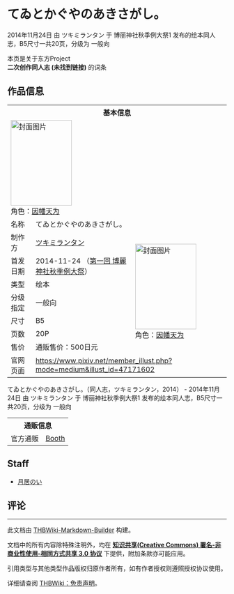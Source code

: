 # てゐとかぐやのあきさがし。

<!-- source html: G:\repos\THBWiki-Markdown-Builder\THBWikiMarkdown\Temp\main\4\4c\ns0%3A%E3%81%A6%E3%82%90%E3%81%A8%E3%81%8B%E3%81%90%E3%82%84%E3%81%AE%E3%81%82%E3%81%8D%E3%81%95%E3%81%8C%E3%81%97%E3%80%82.html -->

2014年11月24日 由 ツキミランタン 于 博丽神社秋季例大祭1 发布的绘本同人志，B5尺寸一共20页，分级为 一般向

本页是关于东方Project  
 **二次创作同人志 (未找到链接)** 的词条
## 作品信息

<table><tbody><tr><th colspan="3">基本信息</th></tr><tr><td class="cover-artwork-mobile" colspan="2"><a href="./文件-てゐとかぐやのあきさがし。封面.png.md" class="image" title="封面图片"><img alt="封面图片" src="https://upload.thwiki.cc/thumb/6/62/%E3%81%A6%E3%82%90%E3%81%A8%E3%81%8B%E3%81%90%E3%82%84%E3%81%AE%E3%81%82%E3%81%8D%E3%81%95%E3%81%8C%E3%81%97%E3%80%82%E5%B0%81%E9%9D%A2.png/140px-%E3%81%A6%E3%82%90%E3%81%A8%E3%81%8B%E3%81%90%E3%82%84%E3%81%AE%E3%81%82%E3%81%8D%E3%81%95%E3%81%8C%E3%81%97%E3%80%82%E5%B0%81%E9%9D%A2.png" decoding="async" loading="lazy" width="140" height="196" srcset="https://upload.thwiki.cc/thumb/6/62/%E3%81%A6%E3%82%90%E3%81%A8%E3%81%8B%E3%81%90%E3%82%84%E3%81%AE%E3%81%82%E3%81%8D%E3%81%95%E3%81%8C%E3%81%97%E3%80%82%E5%B0%81%E9%9D%A2.png/210px-%E3%81%A6%E3%82%90%E3%81%A8%E3%81%8B%E3%81%90%E3%82%84%E3%81%AE%E3%81%82%E3%81%8D%E3%81%95%E3%81%8C%E3%81%97%E3%80%82%E5%B0%81%E9%9D%A2.png 1.5x, https://upload.thwiki.cc/thumb/6/62/%E3%81%A6%E3%82%90%E3%81%A8%E3%81%8B%E3%81%90%E3%82%84%E3%81%AE%E3%81%82%E3%81%8D%E3%81%95%E3%81%8C%E3%81%97%E3%80%82%E5%B0%81%E9%9D%A2.png/280px-%E3%81%A6%E3%82%90%E3%81%A8%E3%81%8B%E3%81%90%E3%82%84%E3%81%AE%E3%81%82%E3%81%8D%E3%81%95%E3%81%8C%E3%81%97%E3%80%82%E5%B0%81%E9%9D%A2.png 2x" data-file-width="642" data-file-height="899"></a><div class="cover-char">角色：<a href="./因幡帝.md" title="因幡帝">因幡天为</a></div></td>
</tr><tr><td class="label">名称</td><td colspan="2"> てゐとかぐやのあきさがし。 </td></tr><tr><td class="label">制作方</td><td><a href="./ツキミランタン.md" title="ツキミランタン">ツキミランタン</a></td><td class="cover-artwork" rowspan="7" style="min-width:196px;"><a href="./文件-てゐとかぐやのあきさがし。封面.png.md" class="image" title="封面图片"><img alt="封面图片" src="https://upload.thwiki.cc/thumb/6/62/%E3%81%A6%E3%82%90%E3%81%A8%E3%81%8B%E3%81%90%E3%82%84%E3%81%AE%E3%81%82%E3%81%8D%E3%81%95%E3%81%8C%E3%81%97%E3%80%82%E5%B0%81%E9%9D%A2.png/140px-%E3%81%A6%E3%82%90%E3%81%A8%E3%81%8B%E3%81%90%E3%82%84%E3%81%AE%E3%81%82%E3%81%8D%E3%81%95%E3%81%8C%E3%81%97%E3%80%82%E5%B0%81%E9%9D%A2.png" decoding="async" loading="lazy" width="140" height="196" srcset="https://upload.thwiki.cc/thumb/6/62/%E3%81%A6%E3%82%90%E3%81%A8%E3%81%8B%E3%81%90%E3%82%84%E3%81%AE%E3%81%82%E3%81%8D%E3%81%95%E3%81%8C%E3%81%97%E3%80%82%E5%B0%81%E9%9D%A2.png/210px-%E3%81%A6%E3%82%90%E3%81%A8%E3%81%8B%E3%81%90%E3%82%84%E3%81%AE%E3%81%82%E3%81%8D%E3%81%95%E3%81%8C%E3%81%97%E3%80%82%E5%B0%81%E9%9D%A2.png 1.5x, https://upload.thwiki.cc/thumb/6/62/%E3%81%A6%E3%82%90%E3%81%A8%E3%81%8B%E3%81%90%E3%82%84%E3%81%AE%E3%81%82%E3%81%8D%E3%81%95%E3%81%8C%E3%81%97%E3%80%82%E5%B0%81%E9%9D%A2.png/280px-%E3%81%A6%E3%82%90%E3%81%A8%E3%81%8B%E3%81%90%E3%82%84%E3%81%AE%E3%81%82%E3%81%8D%E3%81%95%E3%81%8C%E3%81%97%E3%80%82%E5%B0%81%E9%9D%A2.png 2x" data-file-width="642" data-file-height="899"></a><div class="cover-char">角色：<a href="./因幡帝.md" title="因幡帝">因幡天为</a></div></td>
</tr><tr><td class="label">首发日期</td><td>2014-11-24&#160;（<a href="/展会作品列表?e=%E5%8D%9A%E4%B8%BD%E7%A5%9E%E7%A4%BE%E7%A7%8B%E5%AD%A3%E4%BE%8B%E5%A4%A7%E7%A5%AD%231">第一回 博麗神社秋季例大祭</a>）</td></tr><tr><td class="label">类型</td><td>绘本</td></tr><tr><td class="label">分级指定</td><td>一般向</td></tr><tr><td class="label">尺寸</td><td>B5</td></tr><tr><td class="label">页数</td><td>20P</td></tr><tr><td class="label">售价</td><td>通贩售价：500日元</td></tr>
<tr><td class="label">官网页面</td><td colspan="2"><a rel="nofollow" class="external free" href="https://www.pixiv.net/member_illust.php?mode=medium&amp;illust_id=47171602">https://www.pixiv.net/member_illust.php?mode=medium&amp;illust_id=47171602</a></td></tr></tbody></table>

てゐとかぐやのあきさがし。（同人志，ツキミランタン，2014） - 2014年11月24日 由 ツキミランタン 于 博丽神社秋季例大祭1 发布的绘本同人志，B5尺寸一共20页，分级为 一般向

<table><tbody><tr><th colspan="3">通贩信息</th></tr><tr><td class="label">官方通贩</td><td colspan="2"><a rel="nofollow" class="external text" href="https://noi37.booth.pm/items/1055287">Booth</a></td></tr></tbody></table>


## Staff
- [月居のい](./月居のい.md)

## 评论




---

此文档由 [THBWiki-Markdown-Builder](https://github.com/Delsin-Yu/THBWiki-Markdown-Builder) 构建。

文档中的所有内容除特殊注明外，均在 [**知识共享(Creative Commons) 署名-非商业性使用-相同方式共享 3.0 协议**](https://creativecommons.org/licenses/by-sa/3.0/deed.zh-hans) 下提供，附加条款亦可能应用。

引用类型与其他类型作品版权归原作者所有，如有作者授权则遵照授权协议使用。

详细请查阅 [THBWiki：免责声明](https://thbwiki.cc/THBWiki:%E5%85%8D%E8%B4%A3%E5%A3%B0%E6%98%8E)。

